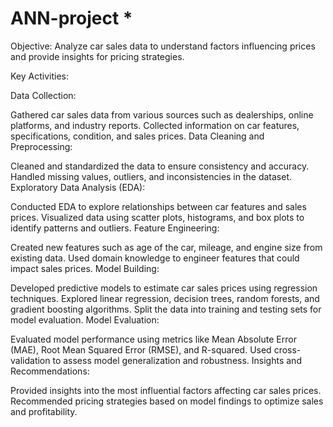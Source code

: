 # ANN-project * 
Objective:
Analyze car sales data to understand factors influencing prices and provide insights for pricing strategies.

Key Activities:

Data Collection:

Gathered car sales data from various sources such as dealerships, online platforms, and industry reports.
Collected information on car features, specifications, condition, and sales prices.
Data Cleaning and Preprocessing:

Cleaned and standardized the data to ensure consistency and accuracy.
Handled missing values, outliers, and inconsistencies in the dataset.
Exploratory Data Analysis (EDA):

Conducted EDA to explore relationships between car features and sales prices.
Visualized data using scatter plots, histograms, and box plots to identify patterns and outliers.
Feature Engineering:

Created new features such as age of the car, mileage, and engine size from existing data.
Used domain knowledge to engineer features that could impact sales prices.
Model Building:

Developed predictive models to estimate car sales prices using regression techniques.
Explored linear regression, decision trees, random forests, and gradient boosting algorithms.
Split the data into training and testing sets for model evaluation.
Model Evaluation:

Evaluated model performance using metrics like Mean Absolute Error (MAE), Root Mean Squared Error (RMSE), and R-squared.
Used cross-validation to assess model generalization and robustness.
Insights and Recommendations:

Provided insights into the most influential factors affecting car sales prices.
Recommended pricing strategies based on model findings to optimize sales and profitability.



